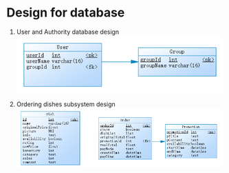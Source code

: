 # Design for database

1. User and Authority database design
![](../assets/userAuth.png)

2. Ordering dishes subsystem design
![](../assets/dishOrder.png)
